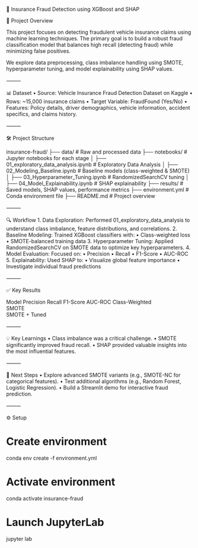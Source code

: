 🚗 Insurance Fraud Detection using XGBoost and SHAP

📄 Project Overview

This project focuses on detecting fraudulent vehicle insurance claims using machine learning techniques. The primary goal is to build a robust fraud classification model that balances high recall (detecting fraud) while minimizing false positives.

We explore data preprocessing, class imbalance handling using SMOTE, hyperparameter tuning, and model explainability using SHAP values.

⸻

📊 Dataset
	•	Source: Vehicle Insurance Fraud Detection Dataset on Kaggle
	•	Rows: ~15,000 insurance claims
	•	Target Variable: FraudFound (Yes/No)
	•	Features: Policy details, driver demographics, vehicle information, accident specifics, and claims history.

⸻

🛠️ Project Structure

insurance-fraud/
├── data/                      # Raw and processed data
├── notebooks/                 # Jupyter notebooks for each stage
│   ├── 01_exploratory_data_analysis.ipynb           # Exploratory Data Analysis
│   ├── 02_Modeling_Baseline.ipynb  # Baseline models (class-weighted & SMOTE)
│   ├── 03_Hyperparameter_Tuning.ipynb  # RandomizedSearchCV tuning
│   ├── 04_Model_Explainability.ipynb  # SHAP explainability
├── results/                   # Saved models, SHAP values, performance metrics
├── environment.yml            # Conda environment file
├── README.md                  # Project overview


⸻

🔍 Workflow
	1.	Data Exploration:
Performed 01_exploratory_data_analysis to understand class imbalance, feature distributions, and correlations.
	2.	Baseline Modeling:
Trained XGBoost classifiers with:
	•	Class-weighted loss
	•	SMOTE-balanced training data
	3.	Hyperparameter Tuning:
Applied RandomizedSearchCV on SMOTE data to optimize key hyperparameters.
	4.	Model Evaluation:
Focused on:
	•	Precision
	•	Recall
	•	F1-Score
	•	AUC-ROC
	5.	Explainability:
Used SHAP to:
	•	Visualize global feature importance
	•	Investigate individual fraud predictions

⸻

✅ Key Results

Model	Precision	Recall	F1-Score	AUC-ROC
Class-Weighted				
SMOTE				
SMOTE + Tuned				


⸻

💡 Key Learnings
	•	Class imbalance was a critical challenge.
	•	SMOTE significantly improved fraud recall.
	•	SHAP provided valuable insights into the most influential features.

⸻

🚀 Next Steps
	•	Explore advanced SMOTE variants (e.g., SMOTE-NC for categorical features).
	•	Test additional algorithms (e.g., Random Forest, Logistic Regression).
	•	Build a Streamlit demo for interactive fraud prediction.

⸻

⚙️ Setup

# Create environment
conda env create -f environment.yml

# Activate environment
conda activate insurance-fraud

# Launch JupyterLab
jupyter lab
